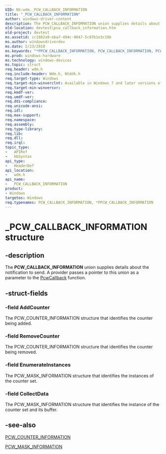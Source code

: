 ```yaml
---
UID: NS:wdm._PCW_CALLBACK_INFORMATION
title: "_PCW_CALLBACK_INFORMATION"
author: windows-driver-content
description: The PCW_CALLBACK_INFORMATION union supplies details about the notification to send. A provider passes a pointer to this union as a parameter to the PcwCallback function.
old-location: devtest\pcw_callback_information.htm
old-project: devtest
ms.assetid: cc1882a9-eba7-494c-9047-5c97b1e3c19b
ms.author: windowsdriverdev
ms.date: 2/23/2018
ms.keywords: "*PPCW_CALLBACK_INFORMATION, PCW_CALLBACK_INFORMATION, PCW_CALLBACK_INFORMATION union [Driver Development Tools], PPCW_CALLBACK_INFORMATION, PPCW_CALLBACK_INFORMATION union pointer [Driver Development Tools], _PCW_CALLBACK_INFORMATION, devtest.pcw_callback_information, km_pcw_d44ee92a-c8a0-4da9-8739-cf5443ee2d85.xml, wdm/PCW_CALLBACK_INFORMATION, wdm/PPCW_CALLBACK_INFORMATION"
ms.prod: windows-hardware
ms.technology: windows-devices
ms.topic: struct
req.header: wdm.h
req.include-header: Wdm.h, Ntddk.h
req.target-type: Windows
req.target-min-winverclnt: Available in Windows 7 and later versions of Windows.
req.target-min-winversvr: 
req.kmdf-ver: 
req.umdf-ver: 
req.ddi-compliance: 
req.unicode-ansi: 
req.idl: 
req.max-support: 
req.namespace: 
req.assembly: 
req.type-library: 
req.lib: 
req.dll: 
req.irql: 
topic_type:
-	APIRef
-	kbSyntax
api_type:
-	HeaderDef
api_location:
-	wdm.h
api_name:
-	PCW_CALLBACK_INFORMATION
product:
- Windows
targetos: Windows
req.typenames: PCW_CALLBACK_INFORMATION, *PPCW_CALLBACK_INFORMATION
---
```


# _PCW_CALLBACK_INFORMATION structure


## -description


The <b>PCW_CALLBACK_INFORMATION</b> union supplies details about the notification to send. A provider passes a pointer to this union as a parameter to the <a href="https://msdn.microsoft.com/5058fc17-1016-45bc-a6ea-5e2458824e7b">PcwCallback</a> function. 


## -struct-fields




### -field AddCounter

The PCW_COUNTER_INFORMATION structure that identifies the counter being added. 


### -field RemoveCounter

The PCW_COUNTER_INFORMATION structure that identifies the counter being removed. 


### -field EnumerateInstances

The PCW_MASK_INFORMATION structure that identifies the instances of the counter set.


### -field CollectData

The PCW_MASK_INFORMATION structure that identifies the instance of the counter set and its buffer.


## -see-also




<a href="https://msdn.microsoft.com/library/windows/hardware/ff550341">PCW_COUNTER_INFORMATION</a>



<a href="https://msdn.microsoft.com/library/windows/hardware/ff550346">PCW_MASK_INFORMATION</a>
 

 

